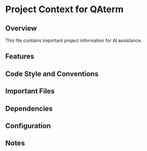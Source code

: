 # Project Context for QAterm

## Overview

This file contains important project information for AI assistance.

## Features

## Code Style and Conventions

## Important Files

## Dependencies

## Configuration

## Notes

